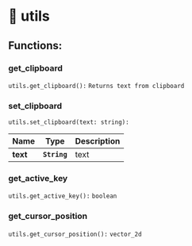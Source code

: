 # 🔩 utils

## Functions:

### get_clipboard

`utils.get_clipboard():` `Returns text from clipboard`

### set_clipboard

`utils.set_clipboard(text: string):`

| Name     | Type         | Description |
| -------- | ------------ | ----------- |
| **text** | **`String`** | text   |

### get_active_key

`utils.get_active_key():` `boolean`

### get_cursor_position

`utils.get_cursor_position():` `vector_2d`
